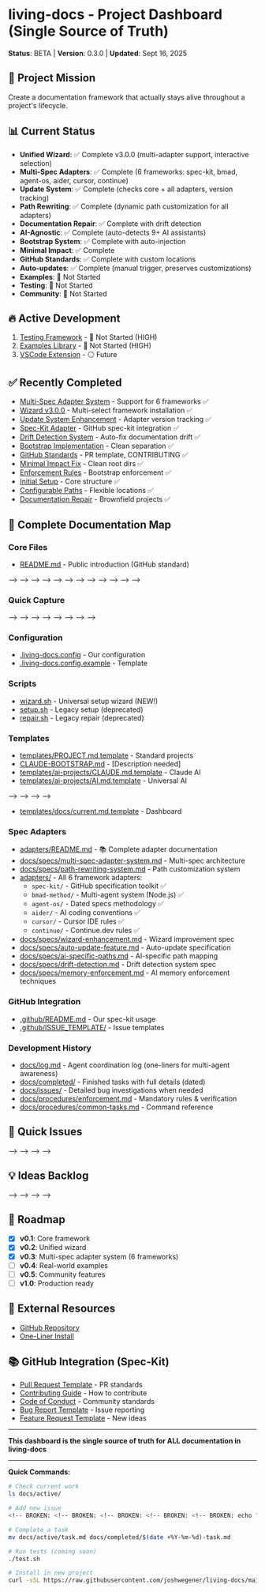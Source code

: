 # living-docs - Project Dashboard (Single Source of Truth)

**Status**: BETA | **Version**: 0.3.0 | **Updated**: Sept 16, 2025

## 🎯 Project Mission
Create a documentation framework that actually stays alive throughout a project's lifecycle.

## 📊 Current Status
- **Unified Wizard**: ✅ Complete v3.0.0 (multi-adapter support, interactive selection)
- **Multi-Spec Adapters**: ✅ Complete (6 frameworks: spec-kit, bmad, agent-os, aider, cursor, continue)
- **Update System**: ✅ Complete (checks core + all adapters, version tracking)
- **Path Rewriting**: ✅ Complete (dynamic path customization for all adapters)
- **Documentation Repair**: ✅ Complete with drift detection
- **AI-Agnostic**: ✅ Complete (auto-detects 9+ AI assistants)
- **Bootstrap System**: ✅ Complete with auto-injection
- **Minimal Impact**: ✅ Complete
- **GitHub Standards**: ✅ Complete with custom locations
- **Auto-updates**: ✅ Complete (manual trigger, preserves customizations)
- **Examples**: 🔴 Not Started
- **Testing**: 🔴 Not Started
- **Community**: 🔴 Not Started

## 🔥 Active Development
1. [Testing Framework](./active/06-testing-framework.md) - 🔴 Not Started (HIGH)
2. [Examples Library](./active/07-examples-library.md) - 🔴 Not Started (HIGH)
3. [VSCode Extension](./active/08-vscode-extension.md) - ⚪ Future

## ✅ Recently Completed
- [Multi-Spec Adapter System](./completed/2025-09-16-multi-spec-adapter.md) - Support for 6 frameworks ✅
- [Wizard v3.0.0](./completed/2025-09-16-wizard-v3.md) - Multi-select framework installation ✅
- [Update System Enhancement](./completed/2025-09-16-update-system.md) - Adapter version tracking ✅
- [Spec-Kit Adapter](./completed/2025-09-15-spec-kit-adapter.md) - GitHub spec-kit integration ✅
- [Drift Detection System](./completed/2025-09-15-drift-detection.md) - Auto-fix documentation drift ✅
- [Bootstrap Implementation](./completed/2025-09-14-bootstrap-implementation.md) - Clean separation ✅
- [GitHub Standards](./completed/2025-09-14-github-standards.md) - PR template, CONTRIBUTING ✅
- [Minimal Impact Fix](./completed/2025-09-14-minimal-impact-fix.md) - Clean root dirs ✅
- [Enforcement Rules](./completed/2025-09-14-enforcement-rules.md) - Bootstrap enforcement ✅
- [Initial Setup](./completed/2025-09-14-initial-setup.md) - Core structure ✅
- [Configurable Paths](./completed/2025-09-14-configurable-docs-location.md) - Flexible locations ✅
- [Documentation Repair](./completed/2025-09-14-documentation-repair-system.md) - Brownfield projects ✅

## 📂 Complete Documentation Map

### Core Files
- [README.md](../README.md) - Public introduction (GitHub standard)
<!-- BROKEN: <!-- BROKEN: <!-- BROKEN: <!-- BROKEN: <!-- BROKEN: - [project.md](../project.md) - Internal development guidelines --> --> --> --> -->
<!-- BROKEN: <!-- BROKEN: <!-- BROKEN: <!-- BROKEN: <!-- BROKEN: - [insights.md](../insights.md) - Architecture decisions & key insights --> --> --> --> -->
<!-- BROKEN: <!-- BROKEN: <!-- BROKEN: <!-- BROKEN: <!-- BROKEN: - [migration.md](../migration.md) - Version migration guide --> --> --> --> -->

### Quick Capture
<!-- BROKEN: <!-- BROKEN: <!-- BROKEN: <!-- BROKEN: <!-- BROKEN: - [bugs.md](../bugs.md) - Lightweight bug tracking (one-liners) --> --> --> --> -->
<!-- BROKEN: <!-- BROKEN: <!-- BROKEN: <!-- BROKEN: <!-- BROKEN: - [ideas.md](../ideas.md) - Feature ideas backlog (one-liners) --> --> --> --> -->

### Configuration
- [.living-docs.config](../.living-docs.config) - Our configuration
- [.living-docs.config.example](../.living-docs.config.example) - Template

### Scripts
- [wizard.sh](../wizard.sh) - Universal setup wizard (NEW!)
- [setup.sh](../setup.sh) - Legacy setup (deprecated)
- [repair.sh](../repair.sh) - Legacy repair (deprecated)

### Templates
- [templates/PROJECT.md.template](../templates/PROJECT.md.template) - Standard projects
- [CLAUDE-BOOTSTRAP.md](../templates/ai-projects/CLAUDE-BOOTSTRAP.md) - [Description needed]
- [templates/ai-projects/CLAUDE.md.template](../templates/ai-projects/CLAUDE.md.template) - Claude AI
- [templates/ai-projects/AI.md.template](../templates/ai-projects/AI.md.template) - Universal AI
<!-- BROKEN: <!-- BROKEN: <!-- BROKEN: <!-- BROKEN: <!-- BROKEN: - [templates/bugs.md.template](../templates/bugs.md.template) - Bug tracker --> --> --> --> -->
- [templates/docs/current.md.template](../templates/docs/current.md.template) - Dashboard

### Spec Adapters
- [adapters/README.md](../adapters/README.md) - 📚 Complete adapter documentation
- [docs/specs/multi-spec-adapter-system.md](../docs/specs/multi-spec-adapter-system.md) - Multi-spec architecture
- [docs/specs/path-rewriting-system.md](../docs/specs/path-rewriting-system.md) - Path customization system
- [adapters/](../adapters/) - All 6 framework adapters:
  - `spec-kit/` - GitHub specification toolkit ✅
  - `bmad-method/` - Multi-agent system (Node.js) ✅
  - `agent-os/` - Dated specs methodology ✅
  - `aider/` - AI coding conventions ✅
  - `cursor/` - Cursor IDE rules ✅
  - `continue/` - Continue.dev rules ✅
- [docs/specs/wizard-enhancement.md](../docs/specs/wizard-enhancement.md) - Wizard improvement spec
- [docs/specs/auto-update-feature.md](../docs/specs/auto-update-feature.md) - Auto-update specification
- [docs/specs/ai-specific-paths.md](../docs/specs/ai-specific-paths.md) - AI-specific path mapping
- [docs/specs/drift-detection.md](../docs/specs/drift-detection.md) - Drift detection system spec
- [docs/specs/memory-enforcement.md](../docs/specs/memory-enforcement.md) - AI memory enforcement techniques

### GitHub Integration
- [.github/README.md](../.github/README.md) - Our spec-kit usage
- [.github/ISSUE_TEMPLATE/](../.github/ISSUE_TEMPLATE/) - Issue templates

### Development History
- [docs/log.md](./log.md) - Agent coordination log (one-liners for multi-agent awareness)
- [docs/completed/](./completed/) - Finished tasks with full details (dated)
- [docs/issues/](./issues/) - Detailed bug investigations when needed
- [docs/procedures/enforcement.md](./procedures/enforcement.md) - Mandatory rules & verification
- [docs/procedures/common-tasks.md](./procedures/common-tasks.md) - Command reference

## 🐛 Quick Issues
<!-- BROKEN: <!-- BROKEN: <!-- BROKEN: <!-- BROKEN: <!-- BROKEN: See [bugs.md](./bugs.md) - Current count: 16 open, 2 closed --> --> --> --> -->

## 💡 Ideas Backlog
<!-- BROKEN: <!-- BROKEN: <!-- BROKEN: <!-- BROKEN: <!-- BROKEN: See [ideas.md](./ideas.md) - Current count: 26 ideas --> --> --> --> -->

## 🔮 Roadmap
- [x] **v0.1**: Core framework
- [x] **v0.2**: Unified wizard
- [x] **v0.3**: Multi-spec adapter system (6 frameworks)
- [ ] **v0.4**: Real-world examples
- [ ] **v0.5**: Community features
- [ ] **v1.0**: Production ready

## 📖 External Resources
- [GitHub Repository](https://github.com/joshwegener/living-docs)
- [One-Liner Install](https://raw.githubusercontent.com/joshwegener/living-docs/main/wizard.sh)

## 📚 GitHub Integration (Spec-Kit)
- [Pull Request Template](../.github/pull_request_template.md) - PR standards
- [Contributing Guide](../.github/CONTRIBUTING.md) - How to contribute
- [Code of Conduct](../.github/CODE_OF_CONDUCT.md) - Community standards
- [Bug Report Template](../.github/ISSUE_TEMPLATE/bug_report.md) - Issue reporting
- [Feature Request Template](../.github/ISSUE_TEMPLATE/feature_request.md) - New ideas

---

**This dashboard is the single source of truth for ALL documentation in living-docs**

---

**Quick Commands:**
```bash
# Check current work
ls docs/active/

# Add new issue
<!-- BROKEN: <!-- BROKEN: <!-- BROKEN: <!-- BROKEN: <!-- BROKEN: echo "- [ ] Issue description" >> ../bugs.md --> --> --> --> -->

# Complete a task
mv docs/active/task.md docs/completed/$(date +%Y-%m-%d)-task.md

# Run tests (coming soon)
./test.sh

# Install in new project
curl -sSL https://raw.githubusercontent.com/joshwegener/living-docs/main/wizard.sh | bash
```

